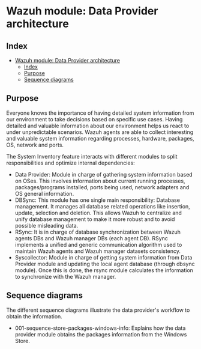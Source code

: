 <!---
Copyright (C) 2015, Wazuh Inc.
Created by Wazuh, Inc. <info@wazuh.com>.
This program is free software; you can redistribute it and/or modify it under the terms of GPLv2
-->

# Wazuh module: Data Provider architecture
## Index
- [Wazuh module: Data Provider architecture](#wazuh-module-data-provider-architecture)
  - [Index](#index)
  - [Purpose](#purpose)
  - [Sequence diagrams](#sequence-diagrams)


## Purpose
Everyone knows the importance of having detailed system information from our environment to take decisions based on specific use cases. Having detailed and valuable information about our environment helps us react to under unpredictable scenarios. Wazuh agents are able to collect interesting and valuable system information regarding processes, hardware, packages, OS, network and ports.

The System Inventory feature interacts with different modules to split responsibilities and optimize internal dependencies:
- Data Provider: Module in charge of gathering system information based on OSes. This involves information about current running processes, packages/programs installed, ports being used, network adapters and OS general information.
- DBSync: This module has one single main responsibility: Database management. It manages all database related operations like insertion, update, selection and deletion. This allows Wazuh to centralize and unify database management to make it more robust and to avoid possible misleading data.
- RSync: It is in charge of database synchronization between Wazuh agents DBs and Wazuh  manager DBs (each agent DB). RSync implements a unified and generic communication algorithm used to maintain Wazuh agents and Wazuh manager datasets consistency.
- Syscollector: Module in charge of getting system information from Data Provider module and updating the local agent database (through dbsync module). Once this is done, the rsync module calculates the information to synchronize with the Wazuh manager.


## Sequence diagrams
The different sequence diagrams illustrate the data provider's workflow to obtain the information.

- 001-sequence-store-packages-windows-info: Explains how the data provider module obtains the packages information from the Windows Store.

